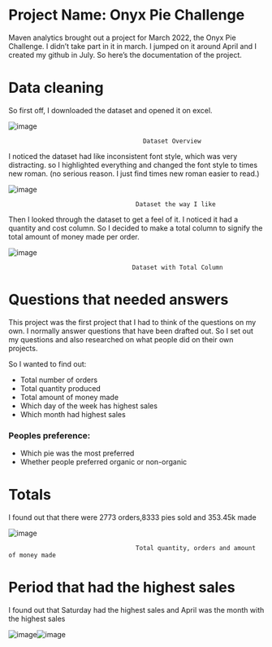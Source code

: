 # Project Name: Onyx Pie Challenge

 Maven analytics brought out a project for March 2022, the Onyx Pie Challenge. I didn’t take part in it in march. I jumped on it around April and I created my github in July. So here’s the documentation of the project.

# Data cleaning

 So first off, I downloaded the dataset and opened it on excel.
 
 
![image](https://user-images.githubusercontent.com/109159668/180460465-23210752-f6ec-4561-ac92-d30be6ed3a48.png)
             
                                         Dataset Overview

 I noticed the dataset had like inconsistent font style, which was very distracting. so I highlighted everything and changed the font style to times new roman. (no serious reason. I just find times new roman easier to read.)

![image](https://user-images.githubusercontent.com/109159668/180594873-8ea4c43d-31df-4499-a5c2-ca6ac76949b9.png)


                                       Dataset the way I like
                                       

 Then I looked through the dataset to get a feel of it. I noticed it had a quantity and cost column. So I decided to make a total column to signify the total amount of money made per order.
 
 ![image](https://user-images.githubusercontent.com/109159668/180595005-60ba09f5-a377-4f0d-b554-4afc3d0614d8.png)

                                      Dataset with Total Column
                                      
# Questions that needed answers
 This project was the first project that I had to think of the questions on my own. I normally answer questions that have been drafted out. So I set out my questions and also researched on what people did on their own projects.

 So I wanted to find out:   
* Total number of orders
* Total quantity produced
* Total amount of money made
* Which day of the week has highest sales
* Which month had highest sales
### Peoples preference:
* Which pie was the most preferred
* Whether people preferred organic or non-organic


# Totals
I found out that there were 2773 orders,8333 pies sold and 353.45k made

![image](https://user-images.githubusercontent.com/109159668/180595291-9cd8e4a8-9f97-44fe-ae61-62fe80f823c6.png)

                                       Total quantity, orders and amount of money made
                                       
# Period that had the highest sales
I found out that Saturday had the highest sales and April was the month with the highest sales

![image](https://user-images.githubusercontent.com/109159668/180595426-0e273f31-ca94-479f-baf3-73ac44279627.png)![image](https://user-images.githubusercontent.com/109159668/180595444-3cdb5294-9f6b-4bd9-8510-74509f1c0647.png)


